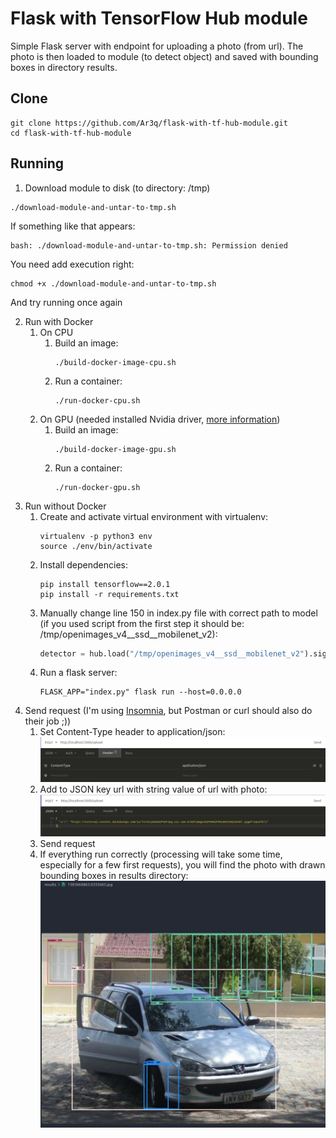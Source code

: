 # Flask with TensorFlow Hub module

Simple Flask server with endpoint for uploading a photo (from url). The photo is then loaded to module (to detect object) and saved with bounding boxes in directory results.

## Clone

```shell
git clone https://github.com/Ar3q/flask-with-tf-hub-module.git
cd flask-with-tf-hub-module
```

## Running

1. Download module to disk (to directory: /tmp)

```shell
./download-module-and-untar-to-tmp.sh
```

If something like that appears:

```shell
bash: ./download-module-and-untar-to-tmp.sh: Permission denied
```

You need add execution right:

```shell
chmod +x ./download-module-and-untar-to-tmp.sh
```

And try running once again

2. Run with Docker
	1. On CPU
		1. Build an image:
			```shell
			./build-docker-image-cpu.sh
			```
		2. Run a container:
            ```shell
			./run-docker-cpu.sh
			```
     1. On GPU (needed installed Nvidia driver, [more information](https://www.tensorflow.org/install/docker#gpu_support))
		1. Build an image:
			```shell
			./build-docker-image-gpu.sh
			```
		2. Run a container:
            ```shell
			./run-docker-gpu.sh
			```
3. Run without Docker
	1. Create and activate virtual environment with virtualenv:
		```shell
		virtualenv -p python3 env
        source ./env/bin/activate
		```
    2. Install dependencies:
    	```shell
        pip install tensorflow==2.0.1
        pip install -r requirements.txt
		```
    3. Manually change line 150 in index.py file with correct path to model (if you used script from the first step it should be: /tmp/openimages_v4__ssd__mobilenet_v2):
    	```python
       	detector = hub.load("/tmp/openimages_v4__ssd__mobilenet_v2").signatures['default'] 
		```
	4. Run a flask server:
		```shell
        FLASK_APP="index.py" flask run --host=0.0.0.0
		```
4. Send request (I'm using [Insomnia](https://insomnia.rest/), but Postman or curl should also do their job ;))
	1. Set Content-Type header to application/json:
        ![content type](/screens/content-type1.png)
	2. Add to JSON key url with string value of url with photo:
        ![JSON body](/screens/json-body1.png)
	3. Send request
	4. If everything run correctly (processing will take some time, especially for a few first requests), you will find the photo with drawn bounding boxes in results directory:
        ![result](/screens/result-1.png)